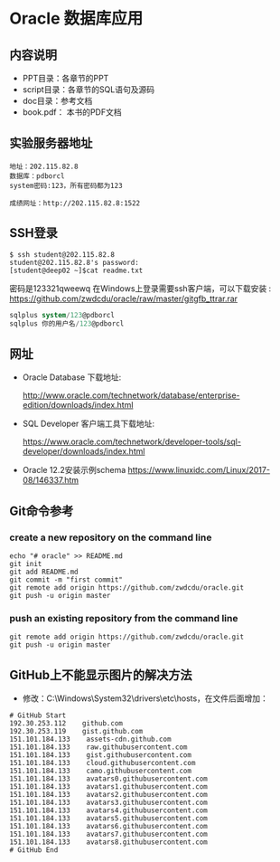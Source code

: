 # Oracle 数据库应用


## 内容说明

- PPT目录：各章节的PPT
- script目录：各章节的SQL语句及源码
- doc目录：参考文档
- book.pdf： 本书的PDF文档

## 实验服务器地址

```flow js
地址：202.115.82.8
数据库：pdborcl
system密码:123，所有密码都为123

成绩网址：http://202.115.82.8:1522

```
## SSH登录
```shell
$ ssh student@202.115.82.8
student@202.115.82.8's password:
[student@deep02 ~]$cat readme.txt

```
密码是123321qweewq
在Windows上登录需要ssh客户端，可以下载安装 : 
https://github.com/zwdcdu/oracle/raw/master/gitgfb_ttrar.rar

```sql
sqlplus system/123@pdborcl
sqlplus 你的用户名/123@pdborcl
```

## 网址
- Oracle Database 下载地址:

    http://www.oracle.com/technetwork/database/enterprise-edition/downloads/index.html

- SQL Developer 客户端工具下载地址:

    https://www.oracle.com/technetwork/developer-tools/sql-developer/downloads/index.html
    
- Oracle 12.2安装示例schema
    https://www.linuxidc.com/Linux/2017-08/146337.htm
    
## Git命令参考

### create a new repository on the command line
```shell
echo "# oracle" >> README.md
git init
git add README.md
git commit -m "first commit"
git remote add origin https://github.com/zwdcdu/oracle.git
git push -u origin master
```

### push an existing repository from the command line
```shell
git remote add origin https://github.com/zwdcdu/oracle.git
git push -u origin master
```

## GitHub上不能显示图片的解决方法
- 修改：C:\Windows\System32\drivers\etc\hosts，在文件后面增加：
```
# GitHub Start 
192.30.253.112    github.com 
192.30.253.119    gist.github.com
151.101.184.133    assets-cdn.github.com
151.101.184.133    raw.githubusercontent.com
151.101.184.133    gist.githubusercontent.com
151.101.184.133    cloud.githubusercontent.com
151.101.184.133    camo.githubusercontent.com
151.101.184.133    avatars0.githubusercontent.com
151.101.184.133    avatars1.githubusercontent.com
151.101.184.133    avatars2.githubusercontent.com
151.101.184.133    avatars3.githubusercontent.com
151.101.184.133    avatars4.githubusercontent.com
151.101.184.133    avatars5.githubusercontent.com
151.101.184.133    avatars6.githubusercontent.com
151.101.184.133    avatars7.githubusercontent.com
151.101.184.133    avatars8.githubusercontent.com
# GitHub End
```